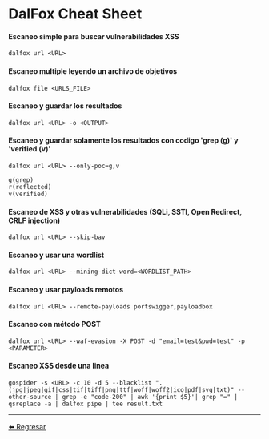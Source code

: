 # DalFox Cheat Sheet

#### Escaneo simple para buscar vulnerabilidades XSS
```
dalfox url <URL>
```

#### Escaneo multiple leyendo un archivo de objetivos
```
dalfox file <URLS_FILE>
```

#### Escaneo y guardar los resultados
```
dalfox url <URL> -o <OUTPUT>
```

#### Escaneo y guardar solamente los resultados con codigo 'grep (g)' y 'verified (v)'
```
dalfox url <URL> --only-poc=g,v

g(grep)
r(reflected)
v(verified)
```

#### Escaneo de XSS y otras vulnerabilidades (SQLi, SSTI, Open Redirect, CRLF injection)
```
dalfox url <URL> --skip-bav
```

#### Escaneo y usar una wordlist
```
dalfox url <URL> --mining-dict-word=<WORDLIST_PATH>
```

#### Escaneo y usar payloads remotos
```
dalfox url <URL> --remote-payloads portswigger,payloadbox
```

#### Escaneo con método POST
```
dalfox url <URL> --waf-evasion -X POST -d "email=test&pwd=test" -p <PARAMETER>
```

#### Escaneo XSS desde una linea
```
gospider -s <URL> -c 10 -d 5 --blacklist ".(jpg|jpeg|gif|css|tif|tiff|png|ttf|woff|woff2|ico|pdf|svg|txt)" --other-source | grep -e "code-200" | awk '{print $5}'| grep "=" | qsreplace -a | dalfox pipe | tee result.txt
```

---

[:arrow_left: Regresar](https://github.com/m4lal0/cheatsheets)